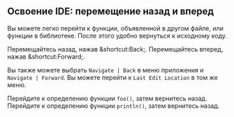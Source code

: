 ## Освоение IDE: перемещение назад и вперед

Вы можете легко перейти к функции, объявленной в другом файле, или функции в библиотеке. После этого удобно вернуться к исходному коду.

Перемещайтесь назад, нажав <span class="shortcut">&shortcut:Back;</span>. Перемещайтесь вперед, нажав <span class="shortcut">&shortcut:Forward;</span>.

Вы также можете выбрать <span class="control">`Navigate | Back`</span> в меню приложения и <span class="control">`Navigate | Forward`</span>. Вы можете перейти к <span class="control">`Last Edit Location`</span> в том же меню.

Перейдите к определению функции `foo()`, затем вернитесь назад. Перейдите к определению функции `println()`, затем вернитесь назад.